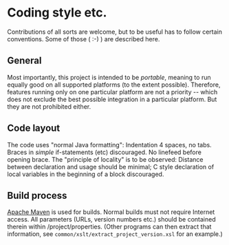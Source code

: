 # Coding style etc.

Contributions of all sorts are welcome, but to be useful has to follow
certain conventions. Some of those ( :-) ) are described here.

## General

Most importantly, this project is intended to be *portable*, meaning
to run equally good on all supported platforms (to the extent
possible). Therefore, features running only on one particular platform
are not a priority -- which does not exclude the best possible
integration in a particular platform. But they are not prohibited either.

## Code layout

The code uses "normal Java formatting": Indentation 4 spaces, no
tabs. Braces in _simple_ if-statements (etc) discouraged. No linefeed before opening brace. The
"principle of locality" is to be observed: Distance between declaration and usage
should be minimal; C style declaration of local variables in the beginning
of a block discouraged.

## Build process

[Apache Maven](https://maven.apache.org) is used for builds.
Normal builds must not require Internet access.
All parameters (URLs, version numbers etc.) should be contained therein within /project/properties.
(Other programs can then extract that information, see `common/xslt/extract_project_version.xsl` for an example.)

